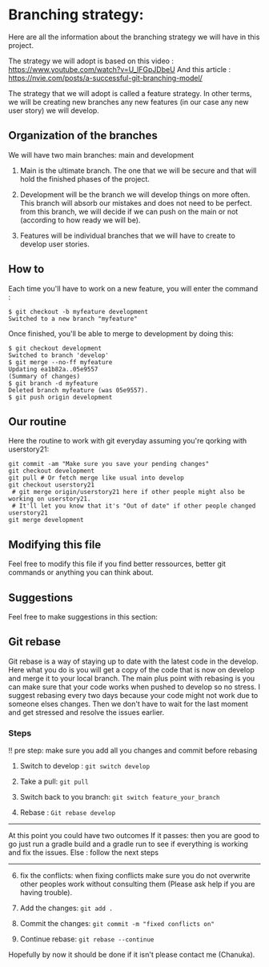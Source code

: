 # Branching strategy:

Here are all the information about the branching strategy we will have in this project.

The strategy we will adopt is based on this video : https://www.youtube.com/watch?v=U_IFGpJDbeU
And this article : https://nvie.com/posts/a-successful-git-branching-model/

The strategy that we will adopt is called a feature strategy. In other terms, we will be creating new branches any new features (in our case any new user story) we will develop.

## Organization of the branches

We will have two main branches: main and development

1. Main is the ultimate branch. The one that we will be secure and that will hold the finished phases of the project. 

2. Development will be the branch we will develop things on more often. This branch will absorb our mistakes and does not need to be perfect. from this branch, we will decide if we can push on the main or not (according to how ready we will be).

3. Features will be individual branches that we will have to create to develop user stories.

## How to 

Each time you'll have to work on a new feature, you will enter the command :

```
$ git checkout -b myfeature development
Switched to a new branch "myfeature"
```

Once finished, you'll be able to merge to development by doing this: 
```
$ git checkout development
Switched to branch 'develop'
$ git merge --no-ff myfeature
Updating ea1b82a..05e9557
(Summary of changes)
$ git branch -d myfeature
Deleted branch myfeature (was 05e9557).
$ git push origin development
```

## Our routine

Here the routine to work with git everyday assuming you're qorking with userstory21:

```
git commit -am "Make sure you save your pending changes"
git checkout development
git pull # Or fetch merge like usual into develop
git checkout userstory21
 # git merge origin/userstory21 here if other people might also be working on userstory21.
 # It'll let you know that it's "Out of date" if other people changed userstory21
git merge development
```

## Modifying this file

Feel free to modify this file if you find better ressources, better git commands or anything you can think about.

## Suggestions

Feel free to make suggestions in this section: 



## Git rebase

Git rebase is a way of staying up to date with the latest code in the develop. Here what you do is you will get a copy of the code that is now on develop and merge it to your local branch. The main plus point with rebasing is you can make sure that your code works when pushed to develop so no stress. I suggest rebasing every two days because your code might not work due to someone elses changes. Then we don't have to wait for the last moment and get stressed and resolve the issues earlier.

### Steps

!! pre step: make sure you add all you changes and commit before rebasing 

1. Switch to develop : `git switch develop`

2. Take a pull: `git pull`

3. Switch back to you branch: `git switch feature_your_branch`

4. Rebase : `Git rebase develop`

-------------------------------------------------------------------------------

At this point you could have two outcomes
  If it passes: then you are good to go just run a gradle build and a gradle run
  to see if everything is working and fix the issues.
  Else : follow the next steps

-------------------------------------------------------------------------------

6. fix the conflicts: when fixing conflicts make sure you do not overwrite other peoples work without consulting them (Please ask help if you are having trouble).

7. Add the changes: `git add .`

8. Commit the changes: `git commit -m "fixed conflicts on"`

9. Continue rebase: `git rebase --continue`

Hopefully by now it should be done if it isn't please contact me (Chanuka).